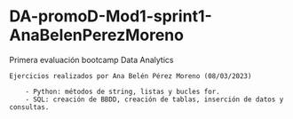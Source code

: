 # DA-promoD-Mod1-sprint1-AnaBelenPerezMoreno

Primera evaluación bootcamp Data Analytics

    Ejercicios realizados por Ana Belén Pérez Moreno (08/03/2023)

        - Python: métodos de string, listas y bucles for.
        - SQL: creación de BBDD, creación de tablas, inserción de datos y consultas.


